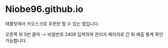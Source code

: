# Niobe96.github.io

태블릿에서 키오스크로 주문만 할 수 있는 앱입니다.

오른쪽 위 5번 클릭 -> 비밀번호 2408 입력하여 관리자 페이지로 간 뒤 매출 통계 확인 가능합니다.
